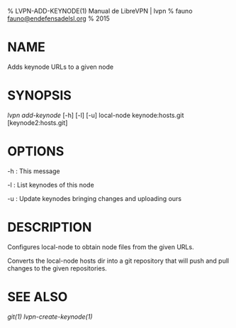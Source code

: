 % LVPN-ADD-KEYNODE(1) Manual de LibreVPN | lvpn
% fauno <fauno@endefensadelsl.org>
% 2015

# NAME

Adds keynode URLs to a given node


# SYNOPSIS

_lvpn add-keynode_ [-h] [-l] [-u] local-node keynode:hosts.git [keynode2:hosts.git]


# OPTIONS

-h
:    This message

-l
:    List keynodes of this node

-u
:    Update keynodes bringing changes and uploading ours


# DESCRIPTION

Configures local-node to obtain node files from the given URLs.

Converts the local-node hosts dir into a git repository that will push
and pull changes to the given repositories.


# SEE ALSO

_git(1)_ _lvpn-create-keynode(1)_
